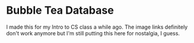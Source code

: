 # Bubble Tea Database

I made this for my Intro to CS class a while ago. The image links definitely don't work anymore but I'm still putting this here for nostalgia, I guess.
